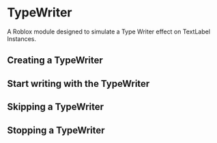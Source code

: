 # TypeWriter

A Roblox module designed to simulate a Type Writer effect on TextLabel Instances.

## Creating a TypeWriter

## Start writing with the TypeWriter

## Skipping a TypeWriter

## Stopping a TypeWriter